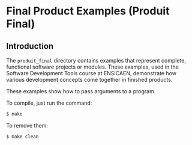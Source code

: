 # Final Product Examples (Produit Final)

## Introduction

The `produit_final` directory contains examples that represent complete, functional software projects or modules. These examples, used in the Software Development Tools course at ENSICAEN, demonstrate how various development concepts come together in finished products.

These examples show how to pass arguments to a program.

To compile, just run the command:

```sh
$ make
```

To remove them:

```sh
$ make clean
```
